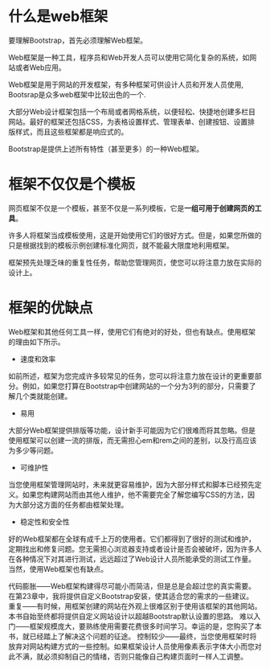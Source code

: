 # 什么是web框架

要理解Bootstrap，首先必须理解Web框架。

Web框架是一种工具，程序员和Web开发人员可以使用它简化复杂的系统，如网站或者Web应用。

Web框架是用于网站的开发框架，有多种框架可供设计人员和开发人员使用, Bootsrap是众多web框架中比较出色的一个.

大部分Web设计框架包括一个布局或者网格系统，以便轻松、快捷地创建多栏目网站。最好的框架还包括CSS，为表格设置样式、管理表单、创建按钮、设置排版样式，而且这些框架都是响应式的。

Bootstrap是提供上述所有特性（甚至更多）的一种Web框架。

# 框架不仅仅是个模板

网页框架不仅是一个模板，甚至不仅是一系列模板，它是**一组可用于创建网页的工具**。

许多人将框架当成模板使用，这是开始使用它们的很好方式。但是，如果您所做的只是根据找到的模板示例创建标准化网页，就不能最大限度地利用框架。

框架预先处理乏味的重复性任务，帮助您管理网页，使您可以将注意力放在实际的设计上。

# 框架的优缺点

Web框架和其他任何工具一样，使用它们有绝对的好处，但也有缺点。使用框架的理由如下所示。

- 速度和效率        

如前所述，框架为您完成许多较常见的任务，您可以将注意力放在设计的更重要部分。例如，如果您打算在Bootstrap中创建网站的一个分为3列的部分，只需要了解几个类就能创建。

- 易用  

大部分Web框架提供排版等功能，设计新手可能因为它们很难而将其忽略。但是使用框架可以创建一流的排版，而无需担心em和rem之间的差别，以及行高应该为多少等问题。

- 可维护性

当您使用框架管理网站时，未来就更容易维护，因为大部分样式和脚本已经预先定义。如果您构建网站而由其他人维护，他不需要完全了解您编写CSS的方法，因为大部分这方面的任务都由框架处理。

- 稳定性和安全性

好的Web框架都在全球有成千上万的使用者。它们都得到了很好的测试和维护，定期找出和修复问题。您无需担心浏览器支持或者设计是否会被破坏，因为许多人在各种情况下对其进行测试，远远超过了Web设计人员所能承受的测试工作量。
当然，使用Web框架也有缺点。

代码膨胀——Web框架构建得尽可能小而简洁，但是总是会超过您的真实需要。在第23章中，我将提供自定义Bootstrap安装，使其适合您的需求的一些建议。
重复——有时候，用框架创建的网站在外观上很难区别于使用该框架的其他网站。本书自始至终都将提供自定义网站设计以超越Bootstrap默认设置的思路。
难以入门——框架规模庞大，要熟练使用需要花费很多时间学习。幸运的是，您购买了本书，就已经踏上了解决这个问题的征途。
控制较少——最终，当您使用框架时将放弃对网站构建方式的一些控制。如果框架设计人员使用像素表示字体大小而您对此不满，就必须抑制自己的情绪，否则只能像自己构建页面时一样人工调整。
